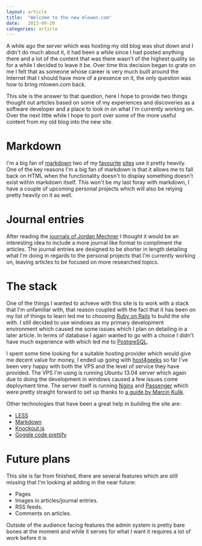 ```yaml
---
layout: article
title:  "Welcome to the new mlowen.com"
date:   2013-09-20
categories: article
---
```


A while ago the server which was hosting my old blog was shut down and I didn't do much about it, it had been a while since I had posted anything there and a lot of the content that was there wasn't of the highest quality so for a while I decided to leave it be. Over time this decision began to grate on me I felt that as someone whose career is very much built around the Internet that I should have more of a presence on it, the only question was how to bring mlowen.com back.

This site is the answer to that question, here I hope to provide two things thought out articles based on some of my experiences and discoveries as a software developer and a place to look in on what I'm currently working on. Over the next little while I hope to port over some of the more useful content from my old blog into the new site.

# Markdown

I'm a big fan of [markdown](http://en.wikipedia.org/wiki/Markdown) two of my [favourite](http://www.stackoverflow.com) [sites](http://www.github.com) use it pretty heavily. One of the key reasons I'm a big fan of markdown is that it allows me to fall back on HTML when the functionality doesn't to display something doesn't exist within markdown itself. This won't be my last foray with markdown, I have a couple of upcoming personal projects which will also be relying pretty heavily on it as well.

# Journal entries

After reading the [journals of Jordan Mechner](http://jordanmechner.com/ebook/) I thought it would be an interesting idea to include a more journal like format to compliment the articles. The journal entries are designed to be shorter in length detailing what I'm doing in regards to the personal projects that I'm currently working on, leaving articles to be focused on more researched topics.

# The stack

One of the things I wanted to achieve with this site is to work with a stack that I'm unfamiliar with, that reason coupled with the fact that it has been on my list of things to learn led me to choosing [Ruby on Rails](http://rubyonrails.org/) to build the site with. I still decided to use windows as my primary development environment which caused me some issues which I plan on detailing in a later article. In terms of database I again wanted to go with a choice I didn't have much experience with which led me to [PostgreSQL](http://www.postgresql.org/).

I spent some time looking for a suitable hosting provider which would give me decent value for money, I ended up going with [host4geeks](http://host4geeks.com/) so far I've been very happy with both the VPS and the level of service they have provided. The VPS I'm using is running Ubuntu 13.04 server which again due to doing the development in windows caused a few issues come deployment time. The server itself is running [Nginx](http://nginx.org/) and [Passenger](https://www.phusionpassenger.com/) which were pretty straight forward to set up thanks to [a guide by Marcin Kulik](http://blog.lunarlogic.io/2013/setup-fresh-ubuntu-server-for-ruby-on-rails/).

Other technologies that have been a great help in building the site are:

* [LESS](http://lesscss.org/)
* [Markdown](http://en.wikipedia.org/wiki/Markdown)
* [Knockout.js](http://knockoutjs.com/)
* [Goggle code prettify](https://code.google.com/p/google-code-prettify/)

# Future plans

This site is far from finished, there are several features which are still missing that I'm looking at adding in the near future:

* Pages
* Images in articles/journal entries.
* RSS feeds.
* Comments on articles.

Outside of the audience facing features the admin system is pretty bare bones at the moment and while it serves for what I want it requires a lot of work before it is
